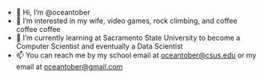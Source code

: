 - 👋 Hi, I’m @oceantober
- 👀 I’m interested in my wife, video games, rock climbing, and coffee coffee coffee
- 🌱 I’m currently learning at Sacramento State University to become a Computer Scientist and eventually a Data Scientist
- 📫 You can reach me by my school email at oceantober@csus.edu or my email at oceantober@gmail.com

<!---
oceantober/oceantober is a ✨ special ✨ repository because its `README.md` (this file) appears on your GitHub profile.
You can click the Preview link to take a look at your changes.
--->
